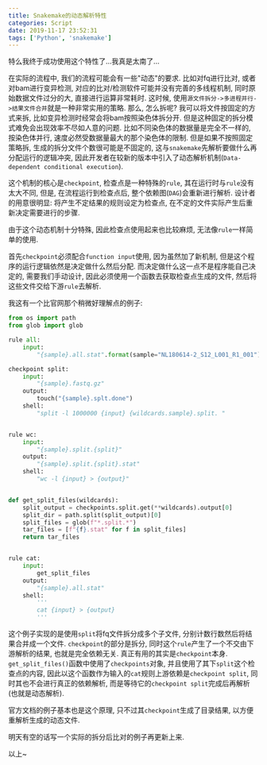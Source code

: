 ```yaml
---
title: Snakemake的动态解析特性
categories: Script
date: 2019-11-17 23:52:31
tags: ['Python', 'snakemake']
---
```


特么我终于成功使用这个特性了...我真是太南了...

<!-- 摘要部分 -->
<!-- more -->

在实际的流程中, 我们的流程可能会有一些"动态"的要求. 比如对fq进行比对, 或者对bam进行变异检测, 对应的比对/检测软件可能并没有完善的多线程机制, 同时原始数据文件过分的大, 直接进行运算非常耗时. 这时候, 使用`源文件拆分->多进程并行->结果文件合并`就是一种非常实用的策略. 那么, 怎么拆呢? 我可以将文件按固定的方式来拆, 比如变异检测时经常会将bam按照染色体拆分开. 但是这种固定的拆分模式难免会出现效率不尽如人意的问题. 比如不同染色体的数据量是完全不一样的, 按染色体并行, 速度必然受数据量最大的那个染色体的限制. 但是如果不按照固定策略拆, 生成的拆分文件个数很可能是不固定的, 这与`snakemake`先解析要做什么再分配运行的逻辑冲突, 因此开发者在较新的版本中引入了动态解析机制(`Data-dependent conditional execution`).

这个机制的核心是`checkpoint`, 检查点是一种特殊的`rule`, 其在运行时与`rule`没有太大不同, 但是, 在流程运行到检查点后, 整个依赖图(`DAG`)会重新进行解析. 设计者的用意很明显: 将产生不定结果的规则设定为检查点, 在不定的文件实际产生后重新决定需要进行的步骤.

由于这个动态机制十分特殊, 因此检查点使用起来也比较麻烦, 无法像`rule`一样简单的使用. 

首先`checkpoint`必须配合`function input`使用, 因为虽然加了新机制, 但是这个程序的运行逻辑依然是决定做什么然后分配. 而决定做什么这一点不是程序能自己决定的, 需要我们手动设计, 因此必须使用一个函数去获取检查点生成的文件, 然后将这些文件交给下游`rule`去解析. 

我这有一个比官网那个稍微好理解点的例子:

```python
from os import path
from glob import glob

rule all:
    input:
        "{sample}.all.stat".format(sample="NL180614-2_S12_L001_R1_001")

checkpoint split:
    input:
        "{sample}.fastq.gz"
    output:
        touch("{sample}.splt.done")
    shell:
        "split -l 1000000 {input} {wildcards.sample}.split. "


rule wc:
    input:
        "{sample}.split.{split}"
    output:
        "{sample}.split.{split}.stat"
    shell:
        "wc -l {input} > {output}"


def get_split_files(wildcards):
    split_output = checkpoints.split.get(**wildcards).output[0]
    split_dir = path.split(split_output)[0]
    split_files = glob(f"*.split.*")
    tar_files = [f"{f}.stat" for f in split_files]
    return tar_files


rule cat:
    input:
        get_split_files
    output:
        "{sample}.all.stat"
    shell:
        '''
        cat {input} > {output}
        '''
```

这个例子实现的是使用`split`将fq文件拆分成多个子文件, 分别计数行数然后将结果合并成一个文件. `checkpoint`的部分是拆分, 同时这个`rule`产生了一个不交由下游解析的结果, 也就是完全依赖无关. 真正有用的其实是`checkpoint`本身. `get_split_files()`函数中使用了`checkpoints`对象, 并且使用了其下`split`这个检查点的内容, 因此以这个函数作为输入的`cat`规则上游依赖是`checkpoint split`, 同时其也不会进行真正的依赖解析, 而是等待它的`checkpoint split`完成后再解析(也就是动态解析).

官方文档的例子基本也是这个原理, 只不过其`checkpoint`生成了目录结果, 以方便重解析生成的动态文件.

明天有空的话写一个实际的拆分后比对的例子再更新上来.

以上~